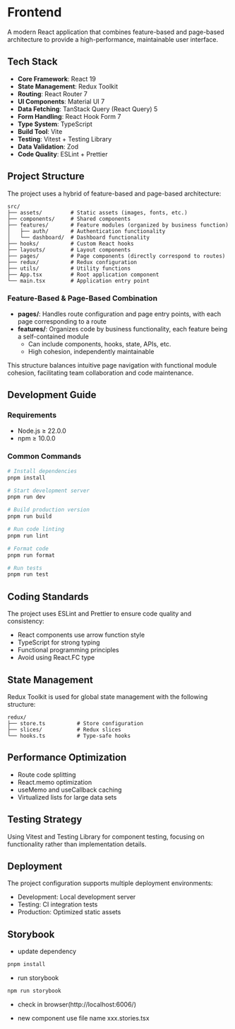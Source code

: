 # Frontend

A modern React application that combines feature-based and page-based architecture to provide a high-performance, maintainable user interface.

## Tech Stack

- **Core Framework**: React 19
- **State Management**: Redux Toolkit
- **Routing**: React Router 7
- **UI Components**: Material UI 7
- **Data Fetching**: TanStack Query (React Query) 5
- **Form Handling**: React Hook Form 7
- **Type System**: TypeScript
- **Build Tool**: Vite
- **Testing**: Vitest + Testing Library
- **Data Validation**: Zod
- **Code Quality**: ESLint + Prettier

## Project Structure  

The project uses a hybrid of feature-based and page-based architecture:

```
src/
├── assets/         # Static assets (images, fonts, etc.)
├── components/     # Shared components
├── features/       # Feature modules (organized by business function)
│   ├── auth/       # Authentication functionality
│   └── dashboard/  # Dashboard functionality
├── hooks/          # Custom React hooks
├── layouts/        # Layout components
├── pages/          # Page components (directly correspond to routes)
├── redux/          # Redux configuration
├── utils/          # Utility functions
├── App.tsx         # Root application component
└── main.tsx        # Application entry point
```

### Feature-Based & Page-Based Combination

- **pages/**: Handles route configuration and page entry points, with each page corresponding to a route
- **features/**: Organizes code by business functionality, each feature being a self-contained module
  - Can include components, hooks, state, APIs, etc.
  - High cohesion, independently maintainable

This structure balances intuitive page navigation with functional module cohesion, facilitating team collaboration and code maintenance.

## Development Guide

### Requirements

- Node.js ≥ 22.0.0
- npm ≥ 10.0.0

### Common Commands

```bash
# Install dependencies
pnpm install

# Start development server
pnpm run dev

# Build production version
pnpm run build

# Run code linting
pnpm run lint

# Format code
pnpm run format

# Run tests
pnpm run test
```

## Coding Standards

The project uses ESLint and Prettier to ensure code quality and consistency:

- React components use arrow function style
- TypeScript for strong typing
- Functional programming principles
- Avoid using React.FC type

## State Management

Redux Toolkit is used for global state management with the following structure:

```
redux/
├── store.ts          # Store configuration
├── slices/           # Redux slices
└── hooks.ts          # Type-safe hooks
```

## Performance Optimization

- Route code splitting
- React.memo optimization
- useMemo and useCallback caching
- Virtualized lists for large data sets

## Testing Strategy

Using Vitest and Testing Library for component testing, focusing on functionality rather than implementation details.

## Deployment

The project configuration supports multiple deployment environments:

- Development: Local development server
- Testing: CI integration tests
- Production: Optimized static assets

## Storybook

- update dependency

```bash
pnpm install
```

- run storybook

```bash
npm run storybook
```

- check in browser(http://localhost:6006/)

- new component
  use file name xxx.stories.tsx
